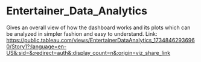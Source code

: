 # Entertainer_Data_Analytics
Gives an overall view of how the dashboard works and its plots which can be analyzed in simpler fashion and easy to understand.
Link:
https://public.tableau.com/views/EntertainerDataAnalytics_17348462936960/Story1?:language=en-US&:sid=&:redirect=auth&:display_count=n&:origin=viz_share_link
